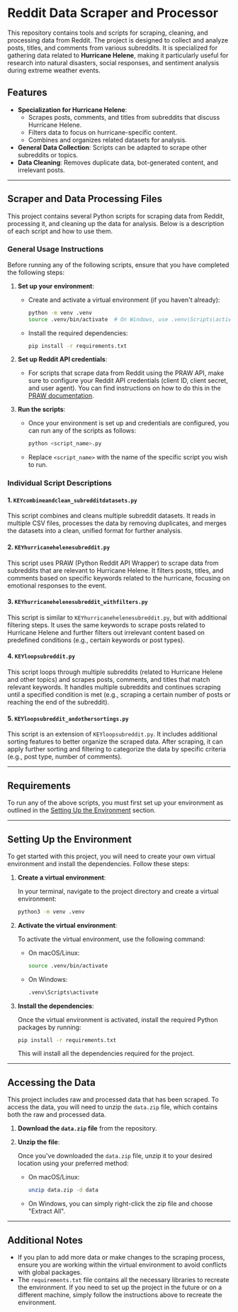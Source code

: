 # Reddit Data Scraper and Processor

This repository contains tools and scripts for scraping, cleaning, and processing data from Reddit. The project is designed to collect and analyze posts, titles, and comments from various subreddits. It is specialized for gathering data related to **Hurricane Helene**, making it particularly useful for research into natural disasters, social responses, and sentiment analysis during extreme weather events.

## Features
- **Specialization for Hurricane Helene**:
  - Scrapes posts, comments, and titles from subreddits that discuss Hurricane Helene.
  - Filters data to focus on hurricane-specific content.
  - Combines and organizes related datasets for analysis.
- **General Data Collection**: Scripts can be adapted to scrape other subreddits or topics.
- **Data Cleaning**: Removes duplicate data, bot-generated content, and irrelevant posts.

---
## Scraper and Data Processing Files

This project contains several Python scripts for scraping data from Reddit, processing it, and cleaning up the data for analysis. Below is a description of each script and how to use them.

### General Usage Instructions
Before running any of the following scripts, ensure that you have completed the following steps:
1. **Set up your environment**:
   - Create and activate a virtual environment (if you haven't already):
     ```bash
     python -m venv .venv
     source .venv/bin/activate  # On Windows, use .venv\Scripts\activate
     ```
   - Install the required dependencies:
     ```bash
     pip install -r requirements.txt
     ```
2. **Set up Reddit API credentials**:
   - For scripts that scrape data from Reddit using the PRAW API, make sure to configure your Reddit API credentials (client ID, client secret, and user agent). You can find instructions on how to do this in the [PRAW documentation](https://praw.readthedocs.io/en/latest/getting_started/).
   
3. **Run the scripts**:
   - Once your environment is set up and credentials are configured, you can run any of the scripts as follows:
     ```bash
     python <script_name>.py
     ```
   - Replace `<script_name>` with the name of the specific script you wish to run.

### Individual Script Descriptions

#### 1. `KEYcombineandclean_subredditdatasets.py`
This script combines and cleans multiple subreddit datasets. It reads in multiple CSV files, processes the data by removing duplicates, and merges the datasets into a clean, unified format for further analysis.

#### 2. `KEYhurricanehelenesubreddit.py`
This script uses PRAW (Python Reddit API Wrapper) to scrape data from subreddits that are relevant to Hurricane Helene. It filters posts, titles, and comments based on specific keywords related to the hurricane, focusing on emotional responses to the event.

#### 3. `KEYhurricanehelenesubreddit_withfilters.py`
This script is similar to `KEYhurricanehelenesubreddit.py`, but with additional filtering steps. It uses the same keywords to scrape posts related to Hurricane Helene and further filters out irrelevant content based on predefined conditions (e.g., certain keywords or post types).

#### 4. `KEYloopsubreddit.py`
This script loops through multiple subreddits (related to Hurricane Helene and other topics) and scrapes posts, comments, and titles that match relevant keywords. It handles multiple subreddits and continues scraping until a specified condition is met (e.g., scraping a certain number of posts or reaching the end of the subreddit).

#### 5. `KEYloopsubreddit_andothersortings.py`
This script is an extension of `KEYloopsubreddit.py`. It includes additional sorting features to better organize the scraped data. After scraping, it can apply further sorting and filtering to categorize the data by specific criteria (e.g., post type, number of comments).

---

## Requirements

To run any of the above scripts, you must first set up your environment as outlined in the [Setting Up the Environment](#setting-up-the-environment) section.

---

## Setting Up the Environment

To get started with this project, you will need to create your own virtual environment and install the dependencies. Follow these steps:

1. **Create a virtual environment**:
   
   In your terminal, navigate to the project directory and create a virtual environment:
   
   ```bash
   python3 -m venv .venv
   ```

2. **Activate the virtual environment**:
   
   To activate the virtual environment, use the following command:
   
   - On macOS/Linux:
     ```bash
     source .venv/bin/activate
     ```
   - On Windows:
     ```bash
     .venv\Scripts\activate
     ```

3. **Install the dependencies**:
   
   Once the virtual environment is activated, install the required Python packages by running:
   
   ```bash
   pip install -r requirements.txt
   ```

   This will install all the dependencies required for the project.

---

## Accessing the Data

This project includes raw and processed data that has been scraped. To access the data, you will need to unzip the `data.zip` file, which contains both the raw and processed data.

1. **Download the `data.zip` file** from the repository.

2. **Unzip the file**:
   
   Once you've downloaded the `data.zip` file, unzip it to your desired location using your preferred method:
   
   - On macOS/Linux:
     ```bash
     unzip data.zip -d data
     ```
   - On Windows, you can simply right-click the zip file and choose "Extract All".

---

## Additional Notes

- If you plan to add more data or make changes to the scraping process, ensure you are working within the virtual environment to avoid conflicts with global packages.
- The `requirements.txt` file contains all the necessary libraries to recreate the environment. If you need to set up the project in the future or on a different machine, simply follow the instructions above to recreate the environment.
